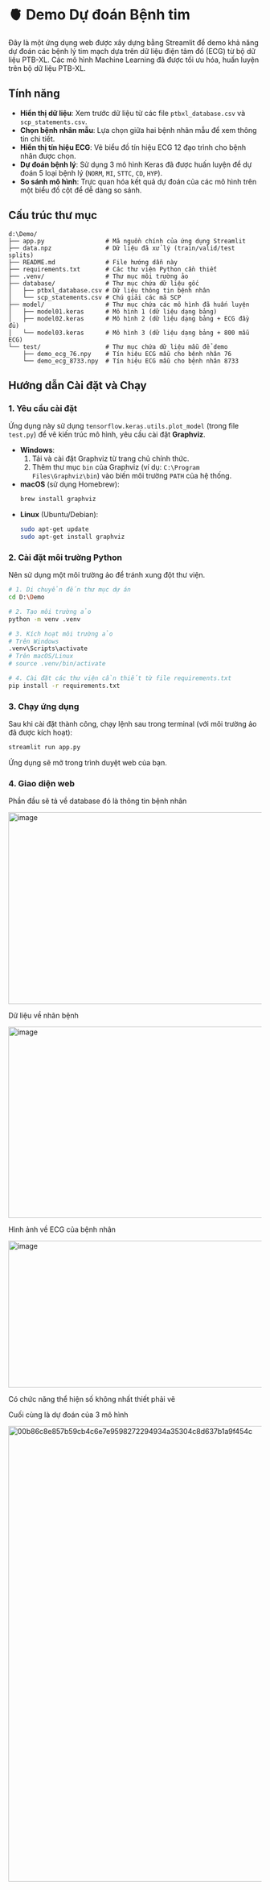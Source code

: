 # 🫀 Demo Dự đoán Bệnh tim

Đây là một ứng dụng web được xây dựng bằng Streamlit để demo khả năng dự đoán các bệnh lý tim mạch dựa trên dữ liệu điện tâm đồ (ECG) từ bộ dữ liệu PTB-XL.
Các mô hình Machine Learning đã được tối ưu hóa, huấn luyện trên bộ dữ liệu PTB-XL.

## Tính năng

-   **Hiển thị dữ liệu**: Xem trước dữ liệu từ các file `ptbxl_database.csv` và `scp_statements.csv`.
-   **Chọn bệnh nhân mẫu**: Lựa chọn giữa hai bệnh nhân mẫu để xem thông tin chi tiết.
-   **Hiển thị tín hiệu ECG**: Vẽ biểu đồ tín hiệu ECG 12 đạo trình cho bệnh nhân được chọn.
-   **Dự đoán bệnh lý**: Sử dụng 3 mô hình Keras đã được huấn luyện để dự đoán 5 loại bệnh lý (`NORM`, `MI`, `STTC`, `CD`, `HYP`).
-   **So sánh mô hình**: Trực quan hóa kết quả dự đoán của các mô hình trên một biểu đồ cột để dễ dàng so sánh.

## Cấu trúc thư mục

```
d:\Demo/
├── app.py                 # Mã nguồn chính của ứng dụng Streamlit
├── data.npz               # Dữ liệu đã xử lý (train/valid/test splits)
├── README.md              # File hướng dẫn này
├── requirements.txt       # Các thư viện Python cần thiết
├── .venv/                 # Thư mục môi trường ảo
├── database/              # Thư mục chứa dữ liệu gốc
│   ├── ptbxl_database.csv # Dữ liệu thông tin bệnh nhân
│   └── scp_statements.csv # Chú giải các mã SCP
├── model/                 # Thư mục chứa các mô hình đã huấn luyện
│   ├── model01.keras      # Mô hình 1 (dữ liệu dạng bảng)
│   ├── model02.keras      # Mô hình 2 (dữ liệu dạng bảng + ECG đầy đủ)
│   └── model03.keras      # Mô hình 3 (dữ liệu dạng bảng + 800 mẫu ECG)
└── test/                  # Thư mục chứa dữ liệu mẫu để demo
    ├── demo_ecg_76.npy    # Tín hiệu ECG mẫu cho bệnh nhân 76
    └── demo_ecg_8733.npy  # Tín hiệu ECG mẫu cho bệnh nhân 8733
```

## Hướng dẫn Cài đặt và Chạy

### 1. Yêu cầu cài đặt

Ứng dụng này sử dụng `tensorflow.keras.utils.plot_model` (trong file `test.py`) để vẽ kiến trúc mô hình, yêu cầu cài đặt **Graphviz**.

-   **Windows**:
    1.  Tải và cài đặt Graphviz từ trang chủ chính thức.
    2.  Thêm thư mục `bin` của Graphviz (ví dụ: `C:\Program Files\Graphviz\bin`) vào biến môi trường `PATH` của hệ thống.
-   **macOS** (sử dụng Homebrew):
    ```bash
    brew install graphviz
    ```
-   **Linux** (Ubuntu/Debian):
    ```bash
    sudo apt-get update
    sudo apt-get install graphviz
    ```

### 2. Cài đặt môi trường Python

Nên sử dụng một môi trường ảo để tránh xung đột thư viện.

```bash
# 1. Di chuyển đến thư mục dự án
cd D:\Demo

# 2. Tạo môi trường ảo
python -m venv .venv

# 3. Kích hoạt môi trường ảo
# Trên Windows
.venv\Scripts\activate
# Trên macOS/Linux
# source .venv/bin/activate

# 4. Cài đặt các thư viện cần thiết từ file requirements.txt
pip install -r requirements.txt
```

### 3. Chạy ứng dụng

Sau khi cài đặt thành công, chạy lệnh sau trong terminal (với môi trường ảo đã được kích hoạt):

```bash
streamlit run app.py
```

Ứng dụng sẽ mở trong trình duyệt web của bạn.

### 4. Giao diện web 

Phần đầu sẽ tả về database đó là thông tin bệnh nhân

<img width="1260" height="381" alt="image" src="https://github.com/user-attachments/assets/19c446ae-88a5-4f43-b57b-35e053cb6c75" />

Dữ liệu về nhãn bệnh

<img width="1262" height="380" alt="image" src="https://github.com/user-attachments/assets/6398c82b-0ff2-49dd-9971-576c3c1f63b0" />

Hình ảnh về ECG của bệnh nhân 

<img width="1249" height="292" alt="image" src="https://github.com/user-attachments/assets/ef372468-2c27-4644-8623-3682d0207711" />

Có chức năng thể hiện số không nhất thiết phải vẽ 


Cuối cùng là dự đoán của 3 mô hình 

<img width="1460" height="905" alt="00b86c8e857b59cb4c6e7e9598272294934a35304c8d637b1a9f454c" src="https://github.com/user-attachments/assets/5f35d07b-304d-4226-b4f2-0a5bc25bc9c9" />


